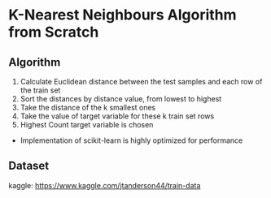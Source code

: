 # K-Nearest Neighbours Algorithm from Scratch

## Algorithm
1. Calculate Euclidean distance between the test samples and each row of the train set
2. Sort the distances by distance value, from lowest to highest
3. Take the distance of the k smallest ones
4. Take the value of target variable for these k train set rows
5. Highest Count target variable is chosen

* Implementation of scikit-learn is highly optimized for performance

## Dataset
kaggle: https://www.kaggle.com/jtanderson44/train-data